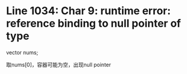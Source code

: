 # Line 1034: Char 9: runtime error: reference binding to null pointer of type

vector nums;

取nums[0]，容器可能为空，出现null pointer